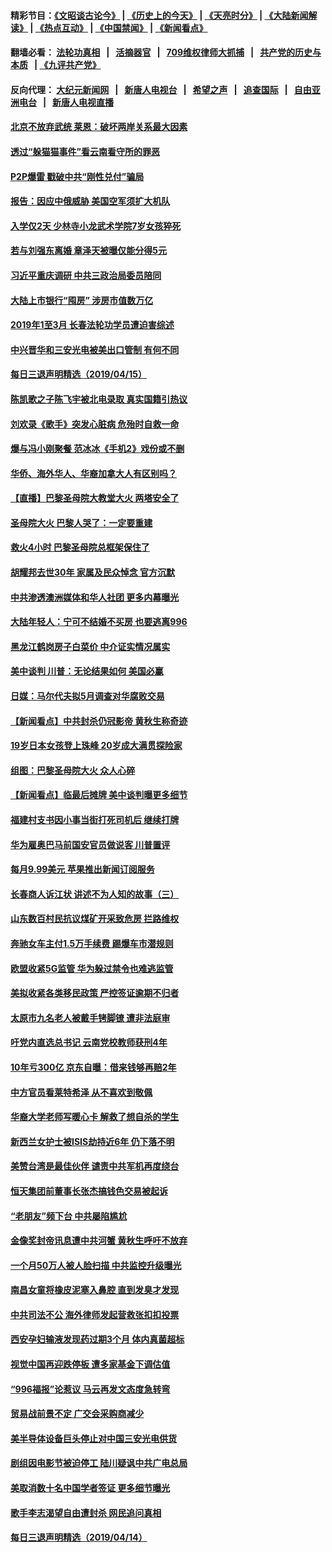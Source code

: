 #### 精彩节目：[《文昭谈古论今》](http://134.209.198.168/wenzhao) | [《历史上的今天》](http://134.209.198.168/today-in-history) | [《天亮时分》](http://134.209.198.168/tianliang) | [《大陆新闻解读》](http://134.209.198.168/ntdtv-comedy) | [《热点互动》](http://134.209.198.168/ntdtv-rdhd)  | [《中国禁闻》](http://134.209.198.168/ntdtv-news) | [《新闻看点》](http://134.209.198.168/news-insight) 

  #### 翻墙必看： [法轮功真相](http://134.209.198.168:10000/videos/truth.html) &nbsp;&nbsp;|&nbsp;&nbsp; [活摘器官](http://134.209.198.168:10000/videos/res/Organs/) &nbsp;&nbsp;|&nbsp;&nbsp; [709维权律师大抓捕](http://134.209.198.168:10000/videos/709/) &nbsp;&nbsp;|&nbsp;&nbsp; [共产党的历史与本质](http://134.209.198.168:10000/videos/ccp.html) &nbsp;&nbsp;| [《九评共产党》](http://134.209.198.168:10000/videos/jiuping/) 

#### 反向代理： [大纪元新闻网](http://134.209.198.168:10080/) &nbsp;&nbsp;|&nbsp;&nbsp; [新唐人电视台](http://134.209.198.168:8000/) &nbsp;&nbsp;|&nbsp;&nbsp; [希望之声](http://134.209.198.168:8200/) &nbsp;&nbsp;|&nbsp;&nbsp; [追查国际](http://134.209.198.168:10010/) &nbsp;&nbsp;|&nbsp;&nbsp; [自由亚洲电台](http://134.209.198.168:9800/) &nbsp;&nbsp;|&nbsp;&nbsp; [新唐人电视直播](http://134.209.198.168/) 

#### [北京不放弃武统 莱恩：破坏两岸关系最大因素](../pages/nsc413/n11190102.md?t=04160815) 

#### [透过“躲猫猫事件”看云南看守所的罪恶](../pages/nsc413/n11186297.md?t=04160815) 

#### [P2P爆雷 戳破中共“刚性兑付”骗局](../pages/nsc413/n11188254.md?t=04160815) 

#### [报告：因应中俄威胁 美国空军须扩大机队](../pages/nsc413/n11190051.md?t=04160815) 

#### [入学仅2天 少林寺小龙武术学院7岁女孩猝死](../pages/nsc413/n11189746.md?t=04160815) 

#### [若与刘强东离婚 章泽天被曝仅能分得5元](../pages/nsc413/n11189938.md?t=04160815) 

#### [习近平重庆调研 中共三政治局委员陪同](../pages/nsc413/n11189890.md?t=04160815) 

#### [大陆上市银行“囤房” 涉房市值数万亿](../pages/nsc413/n11189810.md?t=04160815) 

#### [2019年1至3月 长春法轮功学员遭迫害综述](../pages/nsc413/n11188448.md?t=04160815) 

#### [中兴晋华和三安光电被美出口管制 有何不同](../pages/nsc413/n11188924.md?t=04160815) 

#### [每日三退声明精选（2019/04/15）](../pages/nsc413/n11189728.md?t=04160815) 


#### [陈凯歌之子陈飞宇被北电录取 真实国籍引热议](../pages/nsc413/n11188518.md?t=04160815) 

#### [刘欢录《歌手》突发心脏病 危殆时自救一命](../pages/nsc413/n11189083.md?t=04160815) 

#### [爆与冯小刚聚餐 范冰冰《手机2》戏份或不删](../pages/nsc413/n11188834.md?t=04160815) 

#### [华侨、海外华人、华裔加拿大人有区别吗？](../pages/nsc413/n11188875.md?t=04160815) 

#### [【直播】巴黎圣母院大教堂大火 两塔安全了](../pages/nsc413/n11188682.md?t=04160815) 

#### [圣母院大火 巴黎人哭了：一定要重建](../pages/nsc413/n11189179.md?t=04160815) 

#### [救火4小时 巴黎圣母院总框架保住了](../pages/nsc413/n11189138.md?t=04160815) 

#### [胡耀邦去世30年 家属及民众悼念 官方沉默](../pages/nsc413/n11189041.md?t=04160815) 

#### [中共渗透澳洲媒体和华人社团 更多内幕曝光](../pages/nsc413/n11188536.md?t=04160815) 

#### [大陆年轻人：宁可不结婚不买房 也要逃离996](../pages/nsc413/n11188763.md?t=04160815) 

#### [黑龙江鹤岗房子白菜价 中介证实情况属实](../pages/nsc413/n11188901.md?t=04160815) 

#### [美中谈判 川普：无论结果如何 美国必赢](../pages/nsc413/n11189049.md?t=04160815) 

#### [日媒：马尔代夫拟5月调查对华腐败交易](../pages/nsc413/n11188689.md?t=04160815) 

#### [【新闻看点】中共封杀仍冠影帝 黄秋生称奇迹](../pages/nsc413/n11188679.md?t=04160815) 

#### [19岁日本女孩登上珠峰 20岁成大满贯探险家](../pages/nsc413/n11188656.md?t=04160815) 

#### [组图：巴黎圣母院大火 众人心碎](../pages/nsc413/n11188896.md?t=04160815) 

#### [【新闻看点】临最后摊牌 美中谈判曝更多细节](../pages/nsc413/n11188644.md?t=04160815) 

#### [福建村支书因小事当街打死司机后 继续打牌](../pages/nsc413/n11188525.md?t=04160815) 

#### [华为雇奥巴马前国安官员做说客 川普置评](../pages/nsc413/n11188770.md?t=04160815) 

#### [每月9.99美元 苹果推出新闻订阅服务](../pages/nsc413/n11188597.md?t=04160815) 

#### [长春商人诉江状 讲述不为人知的故事（三）](../pages/nsc413/n11184529.md?t=04160815) 

#### [山东数百村民抗议煤矿开采致危房 拦路维权](../pages/nsc413/n11188706.md?t=04160815) 

#### [奔驰女车主付1.5万手续费 踢爆车市潜规则](../pages/nsc413/n11188285.md?t=04160815) 

#### [欧盟收紧5G监管 华为躲过禁令也难逃监管](../pages/nsc413/n11188604.md?t=04160815) 

#### [美拟收紧各类移民政策 严控签证逾期不归者](../pages/nsc413/n11188283.md?t=04160815) 

#### [太原市九名老人被戴手铐脚镣 遭非法庭审](../pages/nsc413/n11188360.md?t=04160815) 

#### [吁党内直选总书记 云南党校教师获刑4年](../pages/nsc413/n11188539.md?t=04160815) 

#### [10年亏300亿 京东自曝：借来钱够再赔2年](../pages/nsc413/n11188316.md?t=04160815) 

#### [中方官员看莱特希泽 从不喜欢到敬佩](../pages/nsc413/n11188556.md?t=04160815) 

#### [华裔大学老师写暖心卡 解救了想自杀的学生](../pages/nsc413/n11188341.md?t=04160815) 

#### [新西兰女护士被ISIS劫持近6年 仍下落不明](../pages/nsc413/n11187550.md?t=04160815) 

#### [美赞台湾是最佳伙伴 谴责中共军机再度绕台](../pages/nsc413/n11188321.md?t=04160815) 


#### [恒天集团前董事长张杰搞钱色交易被起诉](../pages/nsc413/n11187624.md?t=04160815) 

#### [“老朋友”频下台 中共屡陷尴尬](../pages/nsc413/n11188042.md?t=04160815) 

#### [金像奖封帝讯息遭中共河蟹 黄秋生呼吁不放弃](../pages/nsc413/n11188056.md?t=04160815) 

#### [一个月50万人被人脸扫描 中共监控升级曝光](../pages/nsc413/n11187687.md?t=04160815) 

#### [南昌女童将橡皮泥塞入鼻腔 直到发臭才发现](../pages/nsc413/n11187968.md?t=04160815) 

#### [中共司法不公 海外律师发起营救张扣扣投票](../pages/nsc413/n11187676.md?t=04160815) 

#### [西安孕妇输液发现药过期3个月 体内真菌超标](../pages/nsc413/n11187856.md?t=04160815) 

#### [视觉中国再迎跌停板 遭多家基金下调估值](../pages/nsc413/n11187378.md?t=04160815) 

#### [“996福报”论惹议 马云再发文态度急转弯](../pages/nsc413/n11187330.md?t=04160815) 

#### [贸易战前景不定 广交会采购商减少](../pages/nsc413/n11186790.md?t=04160815) 

#### [美半导体设备巨头停止对中国三安光电供货](../pages/nsc413/n11186849.md?t=04160815) 

#### [剧组因电影节被迫停工 陆川疑讽中共广电总局](../pages/nsc413/n11186729.md?t=04160815) 

#### [美取消数十名中国学者签证 更多细节曝光](../pages/nsc413/n11186738.md?t=04160815) 

#### [歌手李志渴望自由遭封杀 网民追问真相](../pages/nsc413/n11187010.md?t=04160815) 

#### [每日三退声明精选（2019/04/14）](../pages/nsc413/n11187148.md?t=04160815) 

